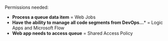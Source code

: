 Permissions needed:
- **Process a queue data item** = Web Jobs
- **Have the ability to manage all code segments from DevOps...*** = Logic Apps and Microsoft Flow
- **Web app needs to access queue** = Shared Access Policy
